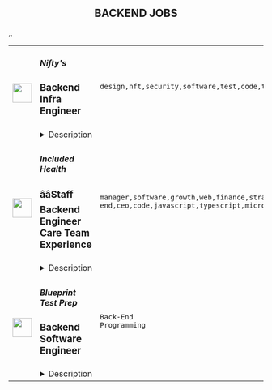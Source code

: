 <div align="center"><h2>BACKEND JOBS</h2></div><table><tr>
                <td width="100" height="100" rowspan="2">
                    <img src="https://remoteok.com/assets/img/jobs/892ffcad565a16dfc8d653b81b2973571667200534.png" width="38px" height="auto">
                </td>
                <td width="300">
                    <h5>Nifty's</h5>
                    <h3>Backend Infra Engineer</h3>
                </td>
                <td width="300">
                    <code>design,nft,security,software,test,code,typescript,node.js,api,analytics,reliability,engineer,backend,digital nomad</code>
                </td>
                <td width="200">
                <text>2 days ago</text>
                </td>
                <td width="100" rowspan="2">
                <a href="https://remoteOK.com/remote-jobs/remote-backend-infra-engineer-niftys-141487" align="right" target="_blank">Apply</a>
                </td>
            </tr>
            <tr>
                <td colspan="3">
                <details><summary>Description</summary>
                <div class="content-intro">
<p><strong>ABOUT NIFTYâS, Inc.</strong><strong>Â </strong></p>
<p>Nifty's connects fans to what they love most through NFT-powered collectibles, experiences and rewards. Our innovative NFT platform and easy-to-use interface enable communities to collect and trade digital art and other collectibles from their favorite brands and creators. Leveraging eco-friendly blockchain technology, Niftyâs empowers our partners with a premium, flexible and secure platform to launch their NFTs and make them discoverable by Niftyâs global community. Niftyâs is a fully remote company.</p>
</div><p><span style="font-weight:400;">Essential Duties and Responsibilities:</span></p>
<ul>
<li style="font-weight:400;"><span style="font-weight:400;">Build and test end-to-end Typescript and Node.js (Express) applications both locally and in a shared staging environment.</span></li>
<li style="font-weight:400;"><span style="font-weight:400;">Ensure security and data protection, and optimize service uptime.</span></li>
<li style="font-weight:400;"><span style="font-weight:400;">Experience implementing analytics systems architecture.</span></li>
<li style="font-weight:400;"><span style="font-weight:400;">Support reliability for code bases across the site.</span></li>
<li style="font-weight:400;"><span style="font-weight:400;">Maintain and optimize Kubernetes infrastructure in AWS.</span></li>
<li style="font-weight:400;"><span style="font-weight:400;">Maintain CI/CD infra components.</span></li>
</ul>
<p>Â </p>
<p><span style="font-weight:400;">Requirements:</span></p>
<ul>
<li style="font-weight:400;"><span style="font-weight:400;">Web3 experience preferred</span></li>
<li style="font-weight:400;"><span style="font-weight:400;">Experience with Terraform preferred</span></li>
<li style="font-weight:400;"><span style="font-weight:400;">Experience with software containerization, i.e. Docker</span></li>
<li style="font-weight:400;"><span style="font-weight:400;">Experience with Kubernetes</span></li>
<li style="font-weight:400;"><span style="font-weight:400;">Postgres/SQL experience</span></li>
<li style="font-weight:400;"><span style="font-weight:400;">NodeJS/Typescript experience</span></li>
<li style="font-weight:400;"><span style="font-weight:400;">REST API design experience</span></li>
<li style="font-weight:400;"><span style="font-weight:400;">5+ years of relevant experience</span></li>
<li style="font-weight:400;"><span style="font-weight:400;">Excellent written and verbal communication, problem-solving, and critical thinking skills are required.</span></li>
<li style="font-weight:400;"><span style="font-weight:400;">Thrives in a fast paced, collaborative, and remote environment.</span></li>
</ul>
<p>Â </p>
<p><span style="font-weight:400;">Other things to note:Â </span></p>
<p><span style="font-weight:400;">Niftyâs, Inc. strives to be a best-in-class and equal opportunity employer.â All qualified applicantsÂ  will receive consideration for employment without regard to race, religion, color, national origin,Â  gender, gender identity, sexual orientation, age, status as a protected veteran, among otherÂ  things, or status as a qualified individual with disability.Â </span></p>
<p><span style="font-weight:400;">This job posting highlights the most critical responsibilities and requirements of the job. Other duties may be assigned as needed.</span></p>
<p><span style="font-weight:400;">Nifty's, Inc. Privacy Policy can be found here: </span><a href="https://niftys.com/privacy-policy" rel="noopener noreferrer nofollow"><span style="font-weight:400;">https://niftys.com/privacy-policy</span></a></p><br/><br/>Please mention the word **THINNER** and tag RMy4yMzYuNDYuMjQ= when applying to show you read the job post completely (#RMy4yMzYuNDYuMjQ=). This is a beta feature to avoid spam applicants. Companies can search these words to find applicants that read this and see they're human.
                </details>
                </td>
            </tr>,<tr>
                <td width="100" height="100" rowspan="2">
                    <img src="https://remoteok.com/assets/img/jobs/bf67eb47a598f60a2907323751290bda1666974678.png" width="38px" height="auto">
                </td>
                <td width="300">
                    <h5>Included Health</h5>
                    <h3>ââStaff Backend Engineer Care Team Experience</h3>
                </td>
                <td width="300">
                    <code>manager,software,growth,web,finance,strategy,management,content,analytics,engineer,engineering,recruitment,consultant,cloud,senior,dev,analyst,lead,operations,sales,go,digital nomad,frontend,developer,design,reactjs,front-end,ceo,code,javascript,typescript,microsoft,leader,reliability,health,architect,system,security,administrator,marketing,director,voice,animation,legal,medical,training,git,api,mobile,junior,financial,banking,saas,education,branding,educational,ecommerce,healthcare,backend</code>
                </td>
                <td width="200">
                <text>4 days ago</text>
                </td>
                <td width="100" rowspan="2">
                <a href="https://remoteOK.com/remote-jobs/remote-staff-backend-engineer-care-team-experience-included-health-140162" align="right" target="_blank">Apply</a>
                </td>
            </tr>
            <tr>
                <td colspan="3">
                <details><summary>Description</summary>
                We work to make Included Healthâs care team more effective, more efficient, and better able to serve the needs of our members. We build new features, improve existing processes, and invest in under-the-hood changes to make our systems more reliable, maintainable, and scalable.Â We are looking for a skilled staff engineer who love to deliver amazing products to users, collaborate across teams and with product + design, and take strong ownership of their impact.

About Included Health

Included Health is a new kind of healthcare company, delivering integrated virtual care and navigation. Weâre on a mission to raise the standard of healthcare for everyone. We break down barriers to provide high-quality care for every person in every community â no matter where they are in their health journey or what type of care they need, from acute to chronic, behavioral to physical. We offer our members care guidance, advocacy, and access to personalized virtual and in-person care for everyday and urgent care, primary care, behavioral health, and specialty care. Itâs all included. Learn more atÂ includedhealth.com. 

-----
Included Health is an Equal Opportunity Employer and considers applicants for employment without regard to race, color, religion, sex, orientation, national origin, age, disability, genetics or any other basis forbidden under federal, state, or local law. Included Health considers all qualified applicants in accordance with the San Francisco Fair Chance Ordinance.<br/><br/>Please mention the word **CHARMINGLY** and tag RMy4yMzYuNDYuMjQ= when applying to show you read the job post completely (#RMy4yMzYuNDYuMjQ=). This is a beta feature to avoid spam applicants. Companies can search these words to find applicants that read this and see they're human.
                </details>
                </td>
            </tr>,<tr>
                <td width="100" height="100" rowspan="2">
                    <img src="https://wwr-pro.s3.amazonaws.com/logos/0081/9139/logo.gif" width="38px" height="auto">
                </td>
                <td width="300">
                    <h5>Blueprint Test Prep</h5>
                    <h3> Backend Software Engineer</h3>
                </td>
                <td width="300">
                    <code>Back-End Programming</code>
                </td>
                <td width="200">
                <text>0 days ago</text>
                </td>
                <td width="100" rowspan="2">
                <a href="https://weworkremotely.com/remote-jobs/blueprint-test-prep-backend-software-engineer" align="right" target="_blank">Apply</a>
                </td>
            </tr>
            <tr>
                <td colspan="3">
                <details><summary>Description</summary>
                <img src="https://we-work-remotely.imgix.net/logos/0081/9139/logo.gif?ixlib=rails-4.0.0&w=50&h=50&dpr=2&fit=fill&auto=compress" />

<p>
  <strong>Headquarters:</strong> Manhattan Beach, CA
    <br /><strong>URL:</strong> <a href="https://blueprintprep.com/">https://blueprintprep.com/</a>
</p>

<div>Blueprint Test Prep has an opportunity for a Backend Software Engineer to join our team! This role will also work on our Learning Management System and other platforms that drive our success. This position is fully remote, and we respect life-work balance.</div><div><br></div><div>Have flexibility, do meaningful work, impact society and work with a fun team!</div><div><br></div><div><strong>Who You Are</strong></div><ul>
<li>3+ years of experience with C/C++/Golang (we use Golang) </li>
<li>Strong experience in backend toolings and technologies, such as Swagger/OpenAPI, JSON, REST, CRUD, GraphQL.</li>
<li>Experience with RDBMS such as MySQL, PostgreSQL, MSQL, etc.</li>
<li>Experience with NoSQL such as DynamoDB, MongoDB, Redis, etc.</li>
<li>Design distributed services including microservices, messaging design, and data design.</li>
<li>Experience with AWS stack, including API Gateway, AWS Lambda, SNS, SQS, and DynamoDB (bonus for Google Cloud / Azure)</li>
<li>Use of event-based system designs (not required).</li>
<li>Experience with Jira, Agile, CI/CD, Git, Code Reviews</li>
</ul><div><br></div><div><strong>What You’ll Do</strong></div><ul>
<li>Design innovative solutions that push the boundaries of the EdTech space - We believe there is a universe of potential that technology can unlock in education. We want you to have that same vision, whether that's applying new technology to education or research into a new product.</li>
<li>You love to build amazing technology - It's not enough you translate business solutions into code. You are proud of your craft and love to build great software.</li>
<li>You enjoy collaborating and communicating with other engineers, and both product and design teams. In a remote-only working environment, this is even more crucial.</li>
<li>Design matters - You care about the little things that make a great user experience and you’re willing to fight for it!</li>
<li>You are great at decomposing complex problems - You are a great debugger and problem solver.</li>
<li>Mentoring engineering best practices - You are open to sharing and mentoring others about technology.</li>
<li>Remain calm - We know that software development is a stressful job. Our engineers are calm under pressure, analytical, logical, and a beacon of trust for everyone involved.<br><br>
</li>
</ul>

<p><strong>To apply:</strong> <a href="https://weworkremotely.com/remote-jobs/blueprint-test-prep-backend-software-engineer">https://weworkremotely.com/remote-jobs/blueprint-test-prep-backend-software-engineer</a></p>

                </details>
                </td>
            </tr>,<tr>
                <td width="100" height="100" rowspan="2">
                    <img src="https://wwr-pro.s3.amazonaws.com/logos/0016/9860/logo.gif" width="38px" height="auto">
                </td>
                <td width="300">
                    <h5>Maharishi Foundation International</h5>
                    <h3> Backend Engineer</h3>
                </td>
                <td width="300">
                    <code>Back-End Programming</code>
                </td>
                <td width="200">
                <text>0 days ago</text>
                </td>
                <td width="100" rowspan="2">
                <a href="https://weworkremotely.com/remote-jobs/maharishi-foundation-international-backend-engineer" align="right" target="_blank">Apply</a>
                </td>
            </tr>
            <tr>
                <td colspan="3">
                <details><summary>Description</summary>
                <img src="https://we-work-remotely.imgix.net/logos/0016/9860/logo.gif?ixlib=rails-4.0.0&w=50&h=50&dpr=2&fit=fill&auto=compress" />

<p>
  <strong>Headquarters:</strong> London (Remote)
    <br /><strong>URL:</strong> <a href="https://www.maharishi.foundation/">https://www.maharishi.foundation/</a>
</p>

<div><strong>About Us</strong></div><div>
<a href="https://www.maharishi.foundation/">Maharishi Foundation International </a>(MFI) is a US-registered non-profit that supports the development of new technologies and outreach opportunities for the worldwide Transcendental Meditation® (TM®) organisations. Over the past 60 years, more than 10 million people worldwide have learned the TM technique through personal instruction by tens of thousands of certified teachers. </div><div><br></div><div>MFI is a growing, fully remote team of nearly 50 people, located around the globe but mainly in North America and Europe. As an organisation we are committed to leveraging modern technology and progressive management practices to make the TM technique and its related programmes more available to people everywhere. </div><div><br></div><div>We favor a healthy and balanced work environment with opportunities for personal development.  </div><div><br></div><div><strong>Job Summary</strong></div><div>We are looking for a backend engineer with focus on AWS Infrastructure with a proven track record of developing backend services Serverless framework. As we are a small, but growing team you will be responsible for the maintenance and support of existing backend features as well as planning and scoping new feature additions and iterations.</div><div><br></div><div>You will be working closely with our product team (design, product and development) to launch a meditation and lifestyle application. Applicants should have a proven track record working on large scale, consumer facing products with experience creating modular service based solutions. Applicants should be comfortable working in a fast paced environment, where each individual has a lot of influence and responsibility to deliver, and key to this continuous integration is a reliable and scalable CI / CD process.  You will play an extremely vital role in the development and release of this application as well as maintaining and improving the CI tools we use moving forward. Since there is an existing global community waiting for this application, the app will have an immediate, engaged user base. </div><div><br></div><div>The AWS backend is built using a serverless approach using AppSync (GraphQL), DynamoDB, Cognito and Lambda. Local development and stack deployment is managed using the Serverless framework, and CI pipelines have been implemented using CircleCI and Bitrise. You will become responsible for all of the working elements of the system and the accounts associated with the architecture.</div><div><br></div><div><strong>About You</strong></div><div>You understand how the AWS suite of products is structured, and can show experience writing fully tested scalable code using relevant AWS products and services. You understand API architecture, and can take a data model and translate it into reusable and flexible components. You enjoy shipping clean, readable and reusable code. You are comfortable working on a distributed team spread across time zones and cultures. You are excited to use technology to have a positive impact in the world as a whole, and in an intimate way for each individual.</div><div><br></div><div><strong>Responsibilities</strong></div><ul>
<li>Work with design team during their sprints to develop the platform </li>
<li>Ensure the performance, quality, and responsiveness of the application</li>
<li>Collaborate with the team and contribute to the definition of specifications for new features, and own the development of those features</li>
<li>Develop a detailed understanding of deployment processes for AWS (cloudformation) Bitrise, CircleCI and the destination APIs from Google Play and App Store Connect.</li>
<li>Proactively identify and correct bottlenecks, fix bugs and performance issues</li>
<li>Maintain code quality, organization and automatization</li>
<li>Develop a logging and monitoring strategy for all aspects of the infrastructure</li>
<li>Understand the concepts of DevSecOps and the tools we should implement to ensure Security best practices are followed</li>
<li>Ensure testing strategy is followed within the team - for unit and integration tests</li>
</ul><div><br></div><div>
<strong>Skills and Requirements</strong> </div><ul>
<li>Proven experience in mobile app development </li>
<li>Proven track record working within an AWS application environment</li>
<li>An understanding of best practice DevOps process, and some experience writing CI pipelines and deployment scripts</li>
<li>Familiarity with Application logging and debugging platforms (Sentry, New Relic, Splunk)</li>
<li>Some knowledge of security testing tools and code quality assessment</li>
<li>Experience with large scale testing in a production environment</li>
<li>Familiarity with connecting mobile applications to back-end services through APIs</li>
<li>Familiarly with the API standards including GraphQL and REST </li>
<li>Experience with performance and memory tuning with standard tools</li>
<li>Familiarity with cloud message APIs and push notifications</li>
<li>Proficient with code versioning tools (Git)</li>
<li>5 years of testing and deploying code in a large scale production environment</li>
<li>Experience working in a global non-profit, working with a remote team or in a multinational organization preferred</li>
<li>Fluency in English (written and verbal)</li>
</ul><div> </div><div>Bonus points if you have </div><ul>
<li>Experience with Node.js</li>
<li>Experience with data architecture</li>
<li>Experience with Netsuite or similar CRMs and lead nurturing would be a plus</li>
<li>Experience with the Transcendental Meditation® organisation, meditation, or some form of healthy living</li>
</ul><div><br></div><div>If you are passionate about this work but do not have all of the skills listed we are still interested in hearing from you! </div><div><br></div><div><strong>Pay and benefits</strong></div><div>Our pay levels are set according to a formula that combines above-median market rate data for the role (we pay 55th percentile of New York market rate for this role, based on <a href="https://www.payscale.com/">Payscale</a> data) adjusted for your local cost of living based on <a href="https://www.numbeo.com/cost-of-living/rankings_current.jsp">Numbeo</a> data.</div><div> </div><div>We take the issue of equitable pay very seriously, and we apply our pay formula to all workers who work 80% or more of full time hours with us.</div><div><br></div><div><strong>Diversity and inclusion</strong></div><div>We care about diversity - we strive to ensure all of our team feel included and can bring their whole selves to work but we also know that this work is never ‘done’ or complete, and that we can always improve.</div><div><br></div><div>Our team is fully remote, living and working across 20 countries across the world, and we’d love to hear how you can add to our special culture at MFI.</div>

<p><strong>To apply:</strong> <a href="https://weworkremotely.com/remote-jobs/maharishi-foundation-international-backend-engineer">https://weworkremotely.com/remote-jobs/maharishi-foundation-international-backend-engineer</a></p>

                </details>
                </td>
            </tr>,<tr>
                <td width="100" height="100" rowspan="2">
                    <img src="https://wwr-pro.s3.amazonaws.com/logos/0081/9084/logo.gif" width="38px" height="auto">
                </td>
                <td width="300">
                    <h5>MindsDB</h5>
                    <h3> Backend Engineer</h3>
                </td>
                <td width="300">
                    <code>Back-End Programming</code>
                </td>
                <td width="200">
                <text>1 days ago</text>
                </td>
                <td width="100" rowspan="2">
                <a href="https://weworkremotely.com/remote-jobs/mindsdb-backend-engineer" align="right" target="_blank">Apply</a>
                </td>
            </tr>
            <tr>
                <td colspan="3">
                <details><summary>Description</summary>
                <img src="https://we-work-remotely.imgix.net/logos/0081/9084/logo.gif?ixlib=rails-4.0.0&w=50&h=50&dpr=2&fit=fill&auto=compress" />

<p>
  <strong>Headquarters:</strong> Berkeley, California, USA
    <br /><strong>URL:</strong> <a href="http://www.mindsdb.com">http://www.mindsdb.com</a>
</p>

<div>
<strong>Who we are<br></strong><br>
</div><div>MindsDB helps companies use the power of Machine Learning to ask predictive questions of their data and receive accurate answers from it. We do all of this inside the database with a simple interface, decreasing development time and increasing accessibility.<br><br>
</div><div>We are a fast-paced, fast-growing company with an exciting future ahead!</div><div>
<br><br>
</div><div><strong>Our history so far</strong></div><ul>
<li>MindsDB are the largest, fastest growing open source Machine Learning project in the world with over 11k Github stars.</li>
<li>Graduate of YCombinator (the startup accelerator for Stripe, Airbnb, and Coinbase).</li>
<li>Backed by Walden Catalyst Ventures, YCombinator, OpenOcean (the venture fund launched by the creators of MySQL and MariaDB), SpeedInvest, and the University of California Berkeley.</li>
<li>Recognized as one of America’s most promising AI companies by Forbes Magazine, one of the 8 most innovative AI and ML companies by TechRepublic, and recently nominated as a “Cool Vendors in Data for Artificial Intelligence and Machine Learning” by Gartner.<br><br>
</li>
</ul><div><br></div><div><strong>About the role</strong></div><div><br></div><div>We are looking for a driven Backend Engineer (Python) to be a main developer of the infrastructure that powers our product.</div><div><br></div><div>Together with the team, you’ll work to drive platform stability, optimise performance, and develop new functionality. You’ll also help drive our next stage of growth, playing a key role in our serverless development.</div><div><br></div><div>We are a 100% remote team, allowing us to hire the best talent from around the globe. For this role we are hiring in North/South American time zones, approximately GMT-7 to GMT-4.</div><div><br></div><div>MindsDB is committed to flexible working. Our goal is for our people to feel free to work where, when and how they choose to enable our staff to balance their personal interests with their work commitments and deliverables, to support a happier and healthier way of life. Performance will be judged on output and staff are trusted to manage their working time effectively to meet work deadlines and goals whilst ensuring their wellbeing is prioritised. If that suits you we would encourage you to apply!</div><div>
<br><br>
</div><div><strong>What you'll be working on</strong></div><ul>
<li>Driving platform stability</li>
<li>Maintaining platform components that enable our core product features</li>
<li>Implementing security best practices</li>
<li>Optimising performance &amp; scalability</li>
<li>Improving the performance of our current platform</li>
<li>Helping transition us to a serverless cloud architecture</li>
<li>Developing new functionality</li>
<li>Collaborating with the all parts of the team</li>
<li>Implementing major features and enhancements<br><br>
</li>
</ul><div><br></div><div><strong>Requirements</strong></div><ul>
<li>5+ years Backend Engineering experience</li>
<li>Expertise in Python and SQL</li>
<li>Experience with AWS, HTTP, TCP/IP, Docker</li>
<li>Fast, high quality development</li>
<li>Strong communication skills<br><br>
</li>
</ul><div><br></div><div><strong>Nice To Have</strong></div><ul>
<li>Experience with microservices architecture</li>
<li>Experience with Kubernetes</li>
<li>Experience with Machine Learning</li>
<li>Experience working in a fast moving, growing startup environment.</li>
<li>Fluency and communication skills in Spanish<br><br>
</li>
</ul><div><br></div><div>We understand that there's no such thing as a 'perfect' candidate. We're looking for someone passionate, proactive and ambitious, who is excited to face the challenges of a rapidly growing startup. MindsDB is the type of company where you can grow exponentially, and we encourage you to apply to us even if you don't 100% match the candidate description.</div><div>
<br><br>
</div><div><strong>Benefits &amp; Perks:</strong></div><ul>
<li>Fully remote team</li>
<li>Flexible working hours</li>
<li>Competitive Compensation</li>
<li>Unlimited PTO</li>
<li>New Hire Remote Setup budget</li>
<li>Learning &amp; Development budget</li>
<li>Medical, Dental, Vision Insurance (US only)</li>
<li>Monthly Wellbeing Budget</li>
<li>Monthly (virtual) team events</li>
<li>International in-person company retreats</li>
<li>Wellbeing/Mental Health leave<br><br>
</li>
</ul><div><br></div><div><strong>Diversity, Equality &amp; Inclusion</strong></div><div><br></div><div>MindsDB is an equal opportunity employer. We celebrate diversity and are committed to creating an inclusive environment for all of our employees. MindsDB will give all qualified applicants consideration for employment without regard to age, ancestry, color, family or medical care leave, gender identity or expression, genetic information, marital status, medical condition, national origin, physical or mental disability, political affiliation, protected veteran status, race, religion, sex (including pregnancy), sexual orientation, or any other characteristic protected by applicable laws, regulations, and ordinances.​</div><div>
<br><br>
</div>

<p><strong>To apply:</strong> <a href="https://weworkremotely.com/remote-jobs/mindsdb-backend-engineer">https://weworkremotely.com/remote-jobs/mindsdb-backend-engineer</a></p>

                </details>
                </td>
            </tr>,<tr>
                <td width="100" height="100" rowspan="2">
                    <img src="https://remotive.com/job/1368332/logo" width="38px" height="auto">
                </td>
                <td width="300">
                    <h5>Close</h5>
                    <h3>Software Engineer - Backend/Python</h3>
                </td>
                <td width="300">
                    <code>api,AWS,backend,docker</code>
                </td>
                <td width="200">
                <text>8 days ago</text>
                </td>
                <td width="100" rowspan="2">
                <a href="https://remotive.com/remote-jobs/software-dev/software-engineer-backend-python-1368332" align="right" target="_blank">Apply</a>
                </td>
            </tr>
            <tr>
                <td colspan="3">
                <details><summary>Description</summary>
                <p><strong> About Us </strong></p>
<p>At <a href="https://close.com/" rel="nofollow">Close</a>, we're building the sales communication platform of the future. With our roots as the very first sales CRM to include built-in calling, we're leading the industry toward eliminating manual processes and helping companies to close more deals(faster). Since our founding in 2013, we've grown to become a profitable, 100% globally distributed team of 50+ high-performing, happy people that are dedicated to building a product our customers love. </p>
<p> </p>
<p> Our backend <a href="https://stackshare.io/close-crm/close" rel="nofollow">tech stack</a> currently consists of Python Flask web apps with our <a href="https://github.com/closeio/tasktiger" rel="nofollow">TaskTiger</a> scheduler handling many of the backend asynchronous task processing chores. Our data stores include MongoDB, Postgres, Elasticsearch, and Redis. The underlying infrastructure runs on AWS using a combination of managed services like RDS and ElasticCache and non-managed services running on EC2 instances. All of our compute runs through CI/CD pipelines that build Docker images, run automated tests and deploy to our Kubernetes clusters. Our backend primarily serves a well-documented <a href="https://developer.close.com/" rel="nofollow">public API</a> that our front-end JavaScript app consumes. Our infrastructure is heavily automated using AWS tools, Terraform, and Ansible. </p>
<p> </p>
<p> We open sourcing our code and ideas on <a href="https://github.com/closeio" rel="nofollow">our GitHub</a> and on <a href="https://making.close.com" rel="nofollow">The Making of Close</a>, our behind-the-scenes Product &amp; Engineering blog.Check out our projects like <a href="https://github.com/closeio/socketshark" rel="nofollow">SocketShark</a>, <a href="https://github.com/closeio/tasktiger" rel="nofollow">TaskTiger</a>, <a href="https://github.com/closeio/limitlion" rel="nofollow">LimitLion</a> and <a href="https://github.com/closeio/ciso8601" rel="nofollow">ciso8601</a>. </p>
<p><br><br></p>
<p><strong>About You </strong></p>
<p>We're looking for an experienced full-time (or part-time) Software Engineer to join our engineering team. Someone who has a solid understanding of web technologies and wants to help design, implement, launch, and scale major systems and user-facing features. </p>
<p> </p>
<p>You should have senior level experience (~5 years) building modern back-end systems, with at least 3 years of that experience using Python. </p>
<p> </p>
<p>You have hands on production experience woking with MongoDB, PostgreSQL, Elasticsearch, or similar data stores. You have significant experience designing, scaling, debugging, and optimizing systems to make them fast and reliable. You have experience participating in code reviews and providing overall code quality suggestions to help maintain the structure and quality of the codebase. You care about the craftsmanship of the code and systems you produce. </p>
<p> </p>
<p>You’re comfortable working in a fast-paced environment with a small and talented team where you're supported in your efforts to grow professionally. You are able to manage your time well, communicate effectively and collaborate in a fully distributed team. </p>
<p> </p>
<p>You are located in an American or European time zone. </p>
<p><br><br></p>
<p><strong>Bonus points if you have...</strong></p>
<ul style="margin-left: 2em; padding-left: 0px; color: #555659; white-space: pre-wrap;">
<li style="margin: 0px; padding: 0px;">Contributed open source code related to our tech stack</li>
<li style="margin: 0px; padding: 0px;">Led small project teams building and launching features</li>
<li style="margin: 0px; padding: 0px;">Built B2B SaaS products</li>
<li style="margin: 0px; padding: 0px;">Experience with sales or sales tools</li>
</ul>
<p> </p>
<p><span style="color: #555659;"><strong><span style="white-space: pre-wrap;">Come help us with projects like...</span><br></strong></span></p>
<ul style="margin-left: 2em; padding-left: 0px; color: #555659; white-space: pre-wrap;">
<li style="margin: 0px; padding: 0px;">Conceiving, designing, building, and launching new user-facing features</li>
<li style="margin: 0px; padding: 0px;">Improving the performance and scalability of our GraphQL and <a class="postings-link" href="https://developer.close.com/" rel="nofollow" style="color: #969799; text-decoration: underline;">REST</a> API.</li>
<li style="margin: 0px; padding: 0px;">Improving how we <a class="postings-link" href="https://close.com/emailing/" rel="nofollow" style="color: #969799; text-decoration: underline;">sync</a> millions of sales emails and calendar events each month</li>
<li style="margin: 0px; padding: 0px;">Working with Twilio's API, WebSockets, and WebRTC to improve our <a class="postings-link" href="https://close.com/calling/" rel="nofollow" style="color: #969799; text-decoration: underline;">calling features</a></li>
<li style="margin: 0px; padding: 0px;">Building user-facing analytics features that provide actionable insights based on sales activity data</li>
<li style="margin: 0px; padding: 0px;">Improving our Elasticsearch-backed powerful <a class="postings-link" href="https://close.com/search/" rel="nofollow" style="color: #969799; text-decoration: underline;">search features</a></li>
<li style="margin: 0px; padding: 0px;">Improving our internal messaging infrastructure using streaming technologies like Kafka and Redis </li>
<li style="margin: 0px; padding: 0px;">Building new and enhancing existing integrations with other SaaS platforms like Google’s G Suite, Zapier, and Web Conferencing providers</li>
</ul>
<p> </p>
<p><span style="color: #555659;"><span style="white-space: pre-wrap;"><strong>Why work with us?</strong></span><br></span></p>
<ul style="margin-left: 2em; padding-left: 0px; color: #555659; white-space: pre-wrap;">
<li style="margin: 0px; padding: 0px;"><a class="postings-link" href="https://www.youtube.com/watch?v=ZbyGnLhtj0o&amp;feature=youtu.be" rel="nofollow" style="color: #969799; text-decoration: underline;">Culture video</a> 💚</li>
<li style="margin: 0px; padding: 0px;">100% remote company <em>(we believe in trust and autonomy)</em></li>
<li style="margin: 0px; padding: 0px;">Choose between working 5 days/wk (standard full-time) or 4 days/wk @ 80% pay</li>
<li style="margin: 0px; padding: 0px;"><a class="postings-link" href="https://www.youtube.com/watch?v=gKjyXMz-q-Q&amp;feature=youtu.be" rel="nofollow" style="color: #969799; text-decoration: underline;">Annual team retreats</a> ✈️</li>
<li style="margin: 0px; padding: 0px;">Quarterly virtual summits</li>
<li style="margin: 0px; padding: 0px;">5 weeks PTO + Winter Holiday Break</li>
<li style="margin: 0px; padding: 0px;">2 additional PTO days every year with the company</li>
<li style="margin: 0px; padding: 0px;">1 month paid sabbatical every 5 years</li>
<li style="margin: 0px; padding: 0px;">Co-working stipend</li>
<li style="margin: 0px; padding: 0px;">Paid parental leave</li>
<li style="margin: 0px; padding: 0px;">Medical, Dental, Vision with HSA option (US residents)</li>
<li style="margin: 0px; padding: 0px;">401k matching at 6% (US residents)</li>
<li style="margin: 0px; padding: 0px;">Dependent care FSA (US residents)</li>
<li style="margin: 0px; padding: 0px;">Contributor to <a class="postings-link" href="https://stripe.com/climate" rel="nofollow" style="color: #969799; text-decoration: underline;">Stripe's climate</a> initiative 🌍❤️ </li>
<li style="margin: 0px; padding: 0px;"><a class="postings-link" href="https://close.io/about/" rel="nofollow" style="color: #969799; text-decoration: underline;">Our story and team</a> 🚀</li>
</ul>
<p> </p>
<p>At Close, everyone has a voice. We encourage transparency and practice a mature approach to the work-place. In general, we don’t have strict policies, we have guidelines. Work/life harmony is an important part of our business - we believe you bring your best to work when you practice self-care (whatever that looks like for you).   </p>
<p> </p>
<p>We come from 16 countries located in 5 of the 7 continents -- looking at you Antarctica and Australia ;-) ….. We’re a collection of talented humans rich in diverse backgrounds, lifestyles, and cultures. Every year we meet up somewhere around the world to spend time with one another. These gatherings are an opportunity to strengthen the social fiber of our global community. </p>
<p> </p>
<p>Our team is growing in more ways than one - we’ve recently launched 17 babies (and counting!). Unanimously, our favorite and most impactful value is “Build a house you want to live in.” We strive to make decisions that are authentic for our people and help our customers become more successful. </p>
<p> </p>
<p><em>Our application process was designed to promote equitable and unbiased hiring practices. We ask a small series of questions that are similar to what would be asked in the first interview. This helps us learn more about you right from the start so please be sure to answer each question thoughtfully. Each application will receive two screens by two different reviewers. Regardless of fit, you will hear back from us letting you know if we'll be moving forward. </em></p>
<img src="https://remotive.com/job/track/1368332/blank.gif?source=public_api" alt=""/>
                </details>
                </td>
            </tr></table>